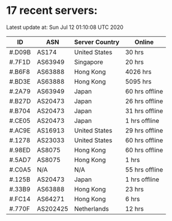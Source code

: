 # 17 recent servers:

Latest update at: Sun Jul 12 01:10:08 UTC 2020

| ID | ASN | Server Country | Online |
| -- | --- | -------------- | ------ |
| #.D09B | AS174 | United States | 30 hrs |
| #.7F1D | AS63949 | Singapore | 20 hrs |
| #.B6F8 | AS63888 | Hong Kong | 4026 hrs |
| #.BD3E | AS63888 | Hong Kong | 5095 hrs |
| #.2A79 | AS63949 | Japan | 60 hrs offline |
| #.B27D | AS20473 | Japan | 26 hrs offline |
| #.B704 | AS20473 | Japan | 31 hrs offline |
| #.CE05 | AS20473 | Japan | 1 hrs offline |
| #.AC9E | AS16913 | United States | 29 hrs offline |
| #.1278 | AS23033 | United States | 60 hrs offline |
| #.98ED | AS8075 | Hong Kong | 60 hrs offline |
| #.5AD7 | AS8075 | Hong Kong | 1 hrs |
| #.C0A5 | N/A | N/A | 55 hrs offline |
| #.125B | AS20473 | Japan | 1 hrs offline |
| #.33B9 | AS63888 | Hong Kong | 23 hrs |
| #.FC14 | AS64271 | Hong Kong | 6 hrs |
| #.770F | AS202425 | Netherlands | 12 hrs |

